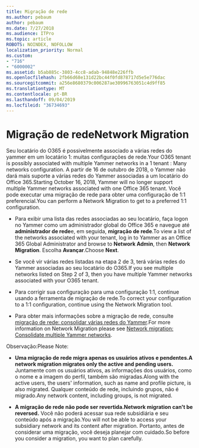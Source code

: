 ```yaml
---
title: Migração de rede
ms.author: pebaum
author: pebaum
ms.date: 7/27/2018
ms.audience: ITPro
ms.topic: article
ROBOTS: NOINDEX, NOFOLLOW
localization_priority: Normal
ms.custom:
- "716"
- "6000002"
ms.assetid: b5ab885c-3803-4cc8-adab-94848e226ffb
ms.openlocfilehash: 2fb66d68e131d22bc44f0fd878717d5e5e776dac
ms.sourcegitcommit: a256e8680379c006287ae30996763051c4d9ff85
ms.translationtype: MT
ms.contentlocale: pt-BR
ms.lasthandoff: 09/04/2019
ms.locfileid: "36734693"
---
```

# <a name="network-migration"></a><span data-ttu-id="22665-102">Migração de rede</span><span class="sxs-lookup"><span data-stu-id="22665-102">Network Migration</span></span>

<span data-ttu-id="22665-103">Seu locatário do O365 é possivelmente associado a várias redes do yammer em um locatário 1: muitas configurações de rede.</span><span class="sxs-lookup"><span data-stu-id="22665-103">Your O365 tenant is possibly associated with multiple Yammer networks in a 1 tenant : Many networks configuration.</span></span> <span data-ttu-id="22665-104">A partir de 16 de outubro de 2018, o Yammer não dará mais suporte a várias redes do Yammer associadas a um locatário do Office 365.</span><span class="sxs-lookup"><span data-stu-id="22665-104">Starting October 16, 2018, Yammer will no longer support multiple Yammer networks associated with one Office 365 tenant.</span></span> <span data-ttu-id="22665-105">Você pode executar uma migração de rede para obter uma configuração de 1:1 preferencial.</span><span class="sxs-lookup"><span data-stu-id="22665-105">You can perform a Network Migration to get to a preferred 1:1 configuration.</span></span>
  
- <span data-ttu-id="22665-106">Para exibir uma lista das redes associadas ao seu locatário, faça logon no Yammer como um administrador global do Office 365 e navegue até **administrador de rede**e, em seguida, **migração de rede**.</span><span class="sxs-lookup"><span data-stu-id="22665-106">To view a list of the networks associated with your tenant, log in to Yammer as an Office 365 Global Administrator and browse to **Network Admin**, then **Network Migration**.</span></span> <span data-ttu-id="22665-107">Escolha **Avançar**.</span><span class="sxs-lookup"><span data-stu-id="22665-107">Choose **Next**.</span></span>

- <span data-ttu-id="22665-108">Se você vir várias redes listadas na etapa 2 de 3, terá várias redes do Yammer associadas ao seu locatário do O365.</span><span class="sxs-lookup"><span data-stu-id="22665-108">If you see multiple networks listed on Step 2 of 3, then you have multiple Yammer networks associated with your O365 tenant.</span></span>

- <span data-ttu-id="22665-109">Para corrigir sua configuração para uma configuração 1:1, continue usando a ferramenta de migração de rede.</span><span class="sxs-lookup"><span data-stu-id="22665-109">To correct your configuration to a 1:1 configuration, continue using the Network Migration tool.</span></span>

- <span data-ttu-id="22665-110">Para obter mais informações sobre a migração de rede, consulte [migração de rede: consolidar várias redes do Yammer](https://docs.microsoft.com/yammer/configure-your-yammer-network/consolidate-multiple-yammer-networks).</span><span class="sxs-lookup"><span data-stu-id="22665-110">For more information on Network Migration please see [Network migration: Consolidate multiple Yammer networks](https://docs.microsoft.com/yammer/configure-your-yammer-network/consolidate-multiple-yammer-networks).</span></span>

<span data-ttu-id="22665-111">Observação:</span><span class="sxs-lookup"><span data-stu-id="22665-111">Please Note:</span></span>
  
- <span data-ttu-id="22665-112">**Uma migração de rede migra apenas os usuários ativos e pendentes.**</span><span class="sxs-lookup"><span data-stu-id="22665-112">**A network migration migrates only the active and pending users.**</span></span> <span data-ttu-id="22665-113">Juntamente com os usuários ativos, as informações dos usuários, como o nome e a imagem do perfil, também são migradas.</span><span class="sxs-lookup"><span data-stu-id="22665-113">Along with the active users, the users' information, such as name and profile picture, is also migrated.</span></span> <span data-ttu-id="22665-114">Qualquer conteúdo de rede, incluindo grupos, não é migrado.</span><span class="sxs-lookup"><span data-stu-id="22665-114">Any network content, including groups, is not migrated.</span></span>

- <span data-ttu-id="22665-115">**A migração de rede não pode ser revertida.**</span><span class="sxs-lookup"><span data-stu-id="22665-115">**Network migration can't be reversed.**</span></span> <span data-ttu-id="22665-116">Você não poderá acessar sua rede subsidiária e seu conteúdo após a migração.</span><span class="sxs-lookup"><span data-stu-id="22665-116">You will not be able to access your subsidiary network and its content after migration.</span></span> <span data-ttu-id="22665-117">Portanto, antes de considerar uma migração, você deseja planejar com cuidado.</span><span class="sxs-lookup"><span data-stu-id="22665-117">So before you consider a migration, you want to plan carefully.</span></span>
